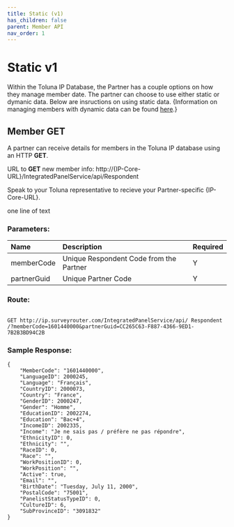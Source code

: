 ```yaml
---
title: Static (v1)
has_children: false
parent: Member API
nav_order: 1
---
```



# Static v1

Within the Toluna IP Database, the Partner has a couple options on how they manage member date. The partner can choose to use either static or dymanic data. Below are insructions on using static data. {Information on managing members with dynamic data can be found [here]().}

## Member GET

A partner can receive details for members in the Toluna IP database using an HTTP **GET**.

URL to **GET** new member info: http://{IP-Core-URL}/IntegratedPanelService/api/Respondent

Speak to your Toluna representative to recieve your Partner-specific {IP-Core-URL}.

one line of text

### Parameters:
 

| Name        | Description          | Required |
|:-------------|:------------------|:------|
| memberCode           | Unique Respondent Code from the Partner | Y  |
| partnerGuid | Unique Partner Code   | Y  |



### Route:
```http

GET http://ip.surveyrouter.com/IntegratedPanelService/api/ Respondent
/?memberCode=1601440000&partnerGuid=CC265C63-F887-4366-9ED1-7B2B3BD94C2B

````

### Sample Response:
``` 
{
    "MemberCode": "1601440000",
    "LanguageID": 2000245,
    "Language": "Français",
    "CountryID": 2000073,
    "Country": "France",
    "GenderID": 2000247,
    "Gender": "Homme",
    "EducationID": 2002274,
    "Education": "Bac+4",
    "IncomeID": 2002335,
    "Income": "Je ne sais pas / préfère ne pas répondre",
    "EthnicityID": 0,
    "Ethnicity": "",
    "RaceID": 0,
    "Race": "",
    "WorkPositionID": 0,
    "WorkPosition": "",
    "Active": true,
    "Email": "",
    "BirthDate": "Tuesday, July 11, 2000",
    "PostalCode": "75001",
    "PanelistStatusTypeID": 0,
    "CultureID": 6,
    "SubProvinceID": "3091832"
}

```



